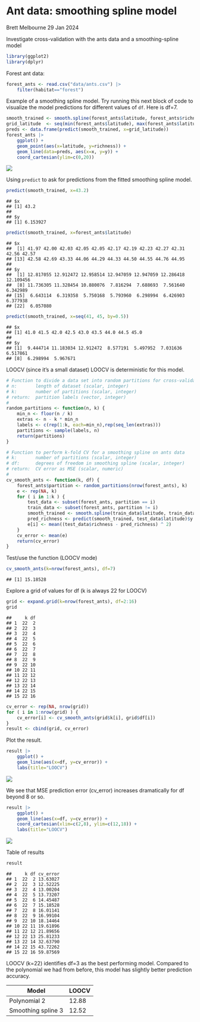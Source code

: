 Ant data: smoothing spline model
================
Brett Melbourne
29 Jan 2024

Investigate cross-validation with the ants data and a smoothing-spline
model

``` r
library(ggplot2)
library(dplyr)
```

Forest ant data:

``` r
forest_ants <- read.csv("data/ants.csv") |> 
    filter(habitat=="forest")
```

Example of a smoothing spline model. Try running this next block of code
to visualize the model predictions for different values of `df`. Here is
df=7.

``` r
smooth_trained <- smooth.spline(forest_ants$latitude, forest_ants$richness, df=7)
grid_latitude  <- seq(min(forest_ants$latitude), max(forest_ants$latitude), length.out=201)
preds <- data.frame(predict(smooth_trained, x=grid_latitude))
forest_ants |> 
    ggplot() +
    geom_point(aes(x=latitude, y=richness)) +
    geom_line(data=preds, aes(x=x, y=y)) +
    coord_cartesian(ylim=c(0,20))
```

![](03_2_ants_cv_smooth_files/figure-gfm/unnamed-chunk-3-1.png)<!-- -->

Using `predict` to ask for predictions from the fitted smoothing spline
model.

``` r
predict(smooth_trained, x=43.2)
```

    ## $x
    ## [1] 43.2
    ## 
    ## $y
    ## [1] 6.153927

``` r
predict(smooth_trained, x=forest_ants$latitude)
```

    ## $x
    ##  [1] 41.97 42.00 42.03 42.05 42.05 42.17 42.19 42.23 42.27 42.31 42.56 42.57
    ## [13] 42.58 42.69 43.33 44.06 44.29 44.33 44.50 44.55 44.76 44.95
    ## 
    ## $y
    ##  [1] 12.817055 12.912472 12.958514 12.947059 12.947059 12.286418 12.109456
    ##  [8] 11.736305 11.328454 10.880076  7.816294  7.688693  7.561640  6.342989
    ## [15]  6.643114  6.319358  5.750168  5.793960  6.298994  6.426903  6.377938
    ## [22]  6.057080

``` r
predict(smooth_trained, x=seq(41, 45, by=0.5))
```

    ## $x
    ## [1] 41.0 41.5 42.0 42.5 43.0 43.5 44.0 44.5 45.0
    ## 
    ## $y
    ## [1]  9.444714 11.183034 12.912472  8.577191  5.497952  7.031636  6.517861
    ## [8]  6.298994  5.967671

LOOCV (since it’s a small dataset) LOOCV is deterministic for this
model.

``` r
# Function to divide a data set into random partitions for cross-validation
# n:       length of dataset (scalar, integer)
# k:       number of partitions (scalar, integer)
# return:  partition labels (vector, integer)
# 
random_partitions <- function(n, k) {
    min_n <- floor(n / k)
    extras <- n - k * min_n
    labels <- c(rep(1:k, each=min_n),rep(seq_len(extras)))
    partitions <- sample(labels, n)
    return(partitions)
}

# Function to perform k-fold CV for a smoothing spline on ants data
# k:       number of partitions (scalar, integer)
# df:      degrees of freedom in smoothing spline (scalar, integer)
# return:  CV error as MSE (scalar, numeric)
#
cv_smooth_ants <- function(k, df) {
    forest_ants$partition <- random_partitions(nrow(forest_ants), k)
    e <- rep(NA, k)
    for ( i in 1:k ) {
        test_data <- subset(forest_ants, partition == i)
        train_data <- subset(forest_ants, partition != i)
        smooth_trained <- smooth.spline(train_data$latitude, train_data$richness, df=df)
        pred_richness <- predict(smooth_trained, test_data$latitude)$y
        e[i] <- mean((test_data$richness - pred_richness) ^ 2)
    }
    cv_error <- mean(e)
    return(cv_error)
}
```

Test/use the function (LOOCV mode)

``` r
cv_smooth_ants(k=nrow(forest_ants), df=7)
```

    ## [1] 15.18528

Explore a grid of values for df (k is always 22 for LOOCV)

``` r
grid <- expand.grid(k=nrow(forest_ants), df=2:16)
grid
```

    ##     k df
    ## 1  22  2
    ## 2  22  3
    ## 3  22  4
    ## 4  22  5
    ## 5  22  6
    ## 6  22  7
    ## 7  22  8
    ## 8  22  9
    ## 9  22 10
    ## 10 22 11
    ## 11 22 12
    ## 12 22 13
    ## 13 22 14
    ## 14 22 15
    ## 15 22 16

``` r
cv_error <- rep(NA, nrow(grid))
for ( i in 1:nrow(grid) ) {
    cv_error[i] <- cv_smooth_ants(grid$k[i], grid$df[i])
}
result <- cbind(grid, cv_error)
```

Plot the result.

``` r
result |>
    ggplot() +
    geom_line(aes(x=df, y=cv_error)) +
    labs(title="LOOCV")
```

![](03_2_ants_cv_smooth_files/figure-gfm/unnamed-chunk-8-1.png)<!-- -->

We see that MSE prediction error (cv_error) increases dramatically for
df beyond 8 or so.

``` r
result |> 
    ggplot() +
    geom_line(aes(x=df, y=cv_error)) +
    coord_cartesian(xlim=c(2,8), ylim=c(12,18)) +
    labs(title="LOOCV")
```

![](03_2_ants_cv_smooth_files/figure-gfm/unnamed-chunk-9-1.png)<!-- -->

Table of results

``` r
result
```

    ##     k df cv_error
    ## 1  22  2 13.63027
    ## 2  22  3 12.52225
    ## 3  22  4 13.00204
    ## 4  22  5 13.73207
    ## 5  22  6 14.45487
    ## 6  22  7 15.18528
    ## 7  22  8 16.01141
    ## 8  22  9 16.99104
    ## 9  22 10 18.14464
    ## 10 22 11 19.61896
    ## 11 22 12 21.89656
    ## 12 22 13 25.81233
    ## 13 22 14 32.63790
    ## 14 22 15 43.72262
    ## 15 22 16 59.87569

LOOCV (k=22) identifies df=3 as the best performing model. Compared to
the polynomial we had from before, this model has slightly better
prediction accuracy.

| Model              | LOOCV |
|--------------------|-------|
| Polynomial 2       | 12.88 |
| Smoothing spline 3 | 12.52 |
